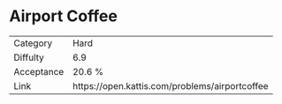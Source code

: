 # Airport Coffee

<table>
    <tr>
        <td>Category</td>
        <td>Hard</td>
    </tr>
    <tr>
        <td>Diffulty</td>
        <td>6.9</td>
    </tr>
    <tr>
        <td>Acceptance</td>
        <td>20.6 %</td>
    </tr>
    <tr>
        <td>Link</td>
        <td>https://open.kattis.com/problems/airportcoffee</td>
    </tr>
</table>